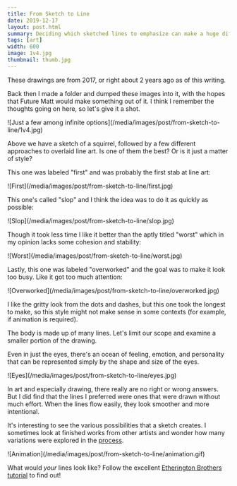 ```yaml
---
title: From Sketch to Line
date: 2019-12-17
layout: post.html
summary: Deciding which sketched lines to emphasize can make a huge difference on the final piece.
tags: [art]
width: 600
image: 1v4.jpg
thumbnail: thumb.jpg
---
```


These drawings are from 2017, or right about 2 years ago as of this writing.

Back then I made a folder and dumped these images into it, with the hopes that Future Matt would make something out of it. I think I remember the thoughts going on here, so let's give it a shot.

<div>
  ![Just a few among infinite options](/media/images/post/from-sketch-to-line/1v4.jpg)
</div>

Above we have a sketch of a squirrel, followed by a few different approaches to overlaid line art. Is one of them the best? Or is it just a matter of style?

This one was labeled "first" and was probably the first stab at line art:

<div>
  ![First](/media/images/post/from-sketch-to-line/first.jpg)
</div>

This one's called "slop" and I think the idea was to do it as quickly as possible:

<div>
  ![Slop](/media/images/post/from-sketch-to-line/slop.jpg)
</div>

Though it took less time I like it better than the aptly titled "worst" which in my opinion lacks some cohesion and stability:

<div>
  ![Worst](/media/images/post/from-sketch-to-line/worst.jpg)
</div>

Lastly, this one was labeled "overworked" and the goal was to make it look too busy. Like it got too much attention:

<div>
  ![Overworked](/media/images/post/from-sketch-to-line/overworked.jpg)
</div>

I like the gritty look from the dots and dashes, but this one took the longest to make, so this style might not make sense in some contexts (for example, if animation is required).

The body is made up of many lines. Let's limit our scope and examine a smaller portion of the drawing.

Even in just the eyes, there's an ocean of feeling, emotion, and personality that can be represented simply by the shape and size of the eyes.

<div>
  ![Eyes](/media/images/post/from-sketch-to-line/eyes.jpg)
</div>

In art and especially drawing, there really are no right or wrong answers.
But I did find that the lines I preferred were ones that were drawn without much effort.
When the lines flow easily, they look smoother and more intentional.

It's interesting to see the various possibilities that a sketch creates.
I sometimes look at finished works from other artists and wonder how many variations were explored in the [process](/post/giant-clown/).

<div>
  ![Animation](/media/images/post/from-sketch-to-line/animation.gif)
</div>

What would _your_ lines look like? Follow the excellent [Etherington Brothers tutorial](http://theetheringtonbrothers.blogspot.com/2017/03/how-to-think-when-you-draw-squirrels.html) to find out!

